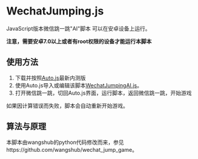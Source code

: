 # WechatJumping.js
JavaScript版本微信跳一跳"AI"脚本 可以在安卓设备上运行。

**注意，需要安卓7.0以上或者有root权限的设备才能运行本脚本**

## 使用方法
1. 下载并按照[Auto.js](https://github.com/hyb1996/Auto.js/releases)最新内测版
2. 使用Auto.js导入或编辑该脚本[WechatJumpingAI.js](https://github.com/hyb1996/WechatJumping.js/blob/master/WechatJumpingAI.js)。
3. 打开微信跳一跳，切回Auto.js界面，运行脚本，返回微信跳一跳，开始游戏

如果因计算错误而失败，脚本会自动重新开始游戏。

## 算法与原理

本脚本由wangshub的python代码修改而来，参见https://github.com/wangshub/wechat_jump_game。
